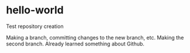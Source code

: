 # hello-world
Test repository creation

 Making a branch, committing changes to the new branch, etc. 
Making the second branch. Already learned something about Github. 
